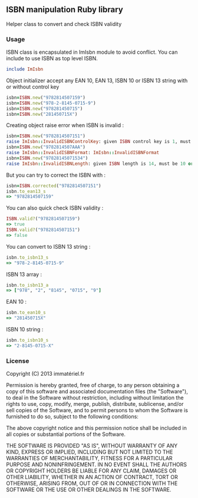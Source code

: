 ## ISBN manipulation Ruby library

Helper class to convert and check ISBN validity

### Usage
ISBN class is encapsulated in ImIsbn module to avoid conflict.
You can include to use ISBN as top level ISBN.
```ruby
include ImIsbn
```
Object initializer accept any EAN 10, EAN 13, ISBN 10 or ISBN 13 string with or without control key
```ruby
isbn=ISBN.new("9782814507159")
isbn=ISBN.new("978-2-8145-0715-9")
isbn=ISBN.new("978281450715")
isbn=ISBN.new("281450715X")
```
Creating object raise error when ISBN is invalid :
```ruby
isbn=ISBN.new("9782814507151")
raise ImIsbn::InvalidISBNControlKey: given ISBN control key is 1, must be 9
isbn=ISBN.new("9782814507AAA")
raise ImIsbn::InvalidISBNFormat: ImIsbn::InvalidISBNFormat
isbn=ISBN.new("97828145071534")
raise ImIsbn::InvalidISBNLength: given ISBN length is 14, must be 10 or 13
```
But you can try to correct the ISBN with :
```ruby
isbn=ISBN.corrected("9782814507151")
isbn.to_ean13_s
=> "9782814507159"
```
You can also quick check ISBN validity :
```ruby
ISBN.valid?("9782814507159")
=> true
ISBN.valid?("9782814507151")
=> false
```
You can convert to ISBN 13 string :
```ruby
isbn.to_isbn13_s
=> "978-2-8145-0715-9"
```
ISBN 13 array :
```ruby
isbn.to_isbn13_a
=> ["978", "2", "8145", "0715", "9"]
```
EAN 10 :
```ruby
isbn.to_ean10_s
=> "281450715X"
```
ISBN 10 string :
```ruby
isbn.to_isbn10_s
=> "2-8145-0715-X"
```

### License
Copyright (C) 2013 immatériel.fr

Permission is hereby granted, free of charge, to any person obtaining a copy of this software and associated documentation files (the "Software"), to deal in the Software without restriction, including without limitation the rights to use, copy, modify, merge, publish, distribute, sublicense, and/or sell copies of the Software, and to permit persons to whom the Software is furnished to do so, subject to the following conditions:

The above copyright notice and this permission notice shall be included in all copies or substantial portions of the Software.

THE SOFTWARE IS PROVIDED "AS IS", WITHOUT WARRANTY OF ANY KIND, EXPRESS OR IMPLIED, INCLUDING BUT NOT LIMITED TO THE WARRANTIES OF MERCHANTABILITY, FITNESS FOR A PARTICULAR PURPOSE AND NONINFRINGEMENT. IN NO EVENT SHALL THE AUTHORS OR COPYRIGHT HOLDERS BE LIABLE FOR ANY CLAIM, DAMAGES OR OTHER LIABILITY, WHETHER IN AN ACTION OF CONTRACT, TORT OR OTHERWISE, ARISING FROM, OUT OF OR IN CONNECTION WITH THE SOFTWARE OR THE USE OR OTHER DEALINGS IN THE SOFTWARE.
